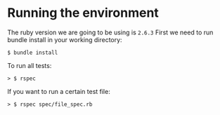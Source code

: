 # Running the environment
The ruby version we are going to be using is `2.6.3`
First we need to run bundle install in your working directory:
```
$ bundle install
```
To run all tests:
```
> $ rspec
```
If you want to run a certain test file:
```
> $ rspec spec/file_spec.rb
```

